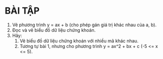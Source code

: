 # BÀI TẬP
1. Vẽ phương trình y = ax + b (cho phép gán giá trị khác nhau của a, b).
2. Đọc và vẽ biểu đồ dữ liệu chứng khoán.
3. Hãy:
    1. Vẽ biểu đồ dữ liệu chứng khoán với nhiều mã khác nhau.
    2. Tương tự bài 1, nhưng cho phương trình y = ax^2 + bx + c (-5 <= x <= 5).